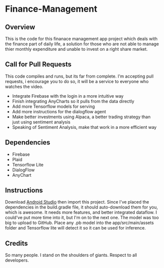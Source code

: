 # Finance-Management

## Overview

This is the code for this finanace management app project which deals with the finance part of daily life, a solution for those who are not able to manage thier monthly expenditure and unable to invest on a right share market. 


## Call for Pull Requests

This code compiles and runs, but its far from complete. I'm accepting pull requests, i encourage you to do so, it will be a service to everyone who watches the video. 

- Integrate Firebase with the login in a more intuitive way
- Finish integrating AnyCharts so it pulls from the data directly
- Add more Tensorflow models for serving
- Add more instructions for the dialogflow agent
- Make better investments using Alpaca, a better trading strategy than just using sentiment analysis
- Speaking of Sentiment Analysis, make that work in a more efficient way

## Dependencies

- Firebase
- Plaid
- Tensorflow Lite
- DialogFlow
- AnyChart

## Instructions

Download [Android Studio](https://developer.android.com/studio) then import this project. Since I've placed the dependencies in the build.gradle file, it should auto-download them for you, which is awesome. It needs more features, and better integrated dataflow. I could've put more time into it, but I'm on to the next one. The model was too big to upload to GitHub. Place any .pb model into the app/src/main/assets folder and Tensorflow lite will detect it so it can be used for inference.

## Credits 

So many people. I stand on the shoulders of giants. Respect to all developers. 
